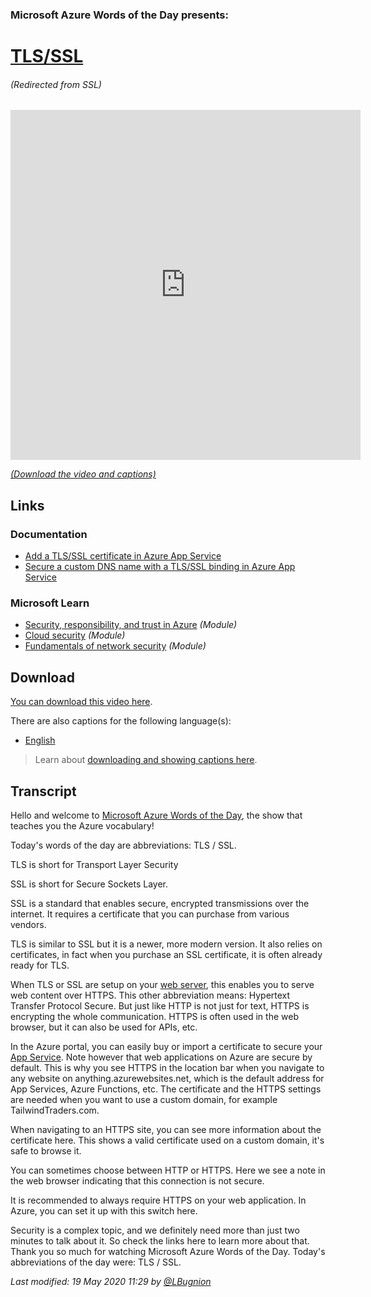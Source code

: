 ### Microsoft Azure Words of the Day presents:
# [TLS/SSL](/topic/en/tls-ssl)
###### (Redirected from SSL)

<iframe width="560" height="560" src="https://www.youtube.com/embed/xJ_5BZoZ0mU" frameborder="0" allow="accelerometer; autoplay; encrypted-media; gyroscope; picture-in-picture" allowfullscreen></iframe>

[*(Download the video and captions)*](#download)

## Links

### Documentation

- [Add a TLS/SSL certificate in Azure App Service](http://gslb.ch/463)
- [Secure a custom DNS name with a TLS/SSL binding in Azure App Service](http://gslb.ch/464)

### Microsoft Learn

- [Security, responsibility, and trust in Azure](http://gslb.ch/459) *(Module)*
- [Cloud security](http://gslb.ch/465) *(Module)*
- [Fundamentals of network security](http://gslb.ch/460) *(Module)*

<a id="download"></a>

## Download

[You can download this video here](https://wordsoftheday.blob.core.windows.net/videos/WordsOfTheDayApp.Model.TopicInformation.mp4).

There are also captions for the following language(s):

- [English](https://wordsoftheday.blob.core.windows.net/test-new-captions/tls-ssl.en.en.srt)


> Learn about [downloading and showing captions here](/en/captions).

## Transcript

Hello and welcome to [Microsoft Azure Words of the Day](/en), the show that teaches you the Azure vocabulary!

Today's words of the day are abbreviations: TLS / SSL.

TLS is short for Transport Layer Security

SSL is short for Secure Sockets Layer.

SSL is a standard that enables secure, encrypted transmissions over the internet. It requires a certificate that you can purchase from various vendors. 

TLS is similar to SSL but it is a newer, more modern version. It also relies on certificates, in fact when you purchase an SSL certificate, it is often already ready for TLS.

When TLS or SSL are setup on your [web server](/topic/app-service/web-server), this enables you to serve web content over HTTPS. This other abbreviation means: Hypertext Transfer Protocol Secure. But just like HTTP is not just for text, HTTPS is encrypting the whole communication. HTTPS is often used in the web browser, but it can also be used for APIs, etc.

In the Azure portal, you can easily buy or import a certificate to secure your [App Service](/topic/app-service). Note however that web applications on Azure are secure by default. This is why you see HTTPS in the location bar when you navigate to any website on anything.azurewebsites.net, which is the default address for App Services, Azure Functions, etc. The certificate and the HTTPS settings are needed when you want to use a custom domain, for example TailwindTraders.com.

When navigating to an HTTPS site, you can see more information about the certificate here. This shows a valid certificate used on a custom domain, it's safe to browse it.

You can sometimes choose between HTTP or HTTPS. Here we see a note in the web browser indicating that this connection is not secure.

It is recommended to always require HTTPS on your web application. In Azure, you can set it up with this switch here.

Security is a complex topic, and we definitely need more than just two minutes to talk about it. So check the links here to learn more about that. Thank you so much for watching Microsoft Azure Words of the Day. Today's abbreviations of the day were: TLS / SSL.

*Last modified: 19 May 2020 11:29 by [@LBugnion](http://twitter.com/LBugnion)*
